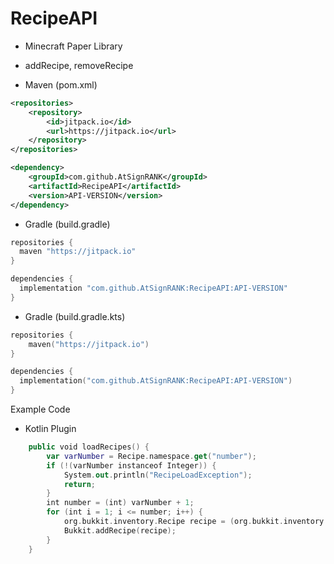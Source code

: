 # RecipeAPI
- Minecraft Paper Library
- addRecipe, removeRecipe


- Maven (pom.xml)
```xml
<repositories>
    <repository>
        <id>jitpack.io</id>
        <url>https://jitpack.io</url>
    </repository>
</repositories>

<dependency>
    <groupId>com.github.AtSignRANK</groupId>
    <artifactId>RecipeAPI</artifactId>
    <version>API-VERSION</version>
</dependency>
```

- Gradle (build.gradle)
```gradle
repositories {
  maven "https://jitpack.io"
}

dependencies {
  implementation "com.github.AtSignRANK:RecipeAPI:API-VERSION"
}
```

- Gradle (build.gradle.kts)
```kts
repositories {
    maven("https://jitpack.io")
}

dependencies {
  implementation("com.github.AtSignRANK:RecipeAPI:API-VERSION")
}
```

Example Code
- Kotlin Plugin
```kt
    public void loadRecipes() {
        var varNumber = Recipe.namespace.get("number");
        if (!(varNumber instanceof Integer)) {
            System.out.println("RecipeLoadException");
            return;
        }
        int number = (int) varNumber + 1;
        for (int i = 1; i <= number; i++) {
            org.bukkit.inventory.Recipe recipe = (org.bukkit.inventory.Recipe) Recipe.namespace.get("" + i);
            Bukkit.addRecipe(recipe);
        }
    }
```
